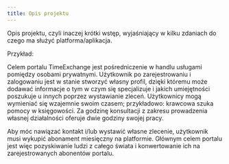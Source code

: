 ```yaml
---
title: Opis projektu
---
```


Opis projektu, czyli inaczej krótki wstęp, wyjaśniający w kilku zdaniach do czego ma służyć platforma/aplikacja.

Przykład:

Celem portalu TimeExchange jest pośredniczenie w handlu usługami pomiędzy osobami prywatnymi. Użytkownik po zarejestrowaniu i zalogowaniu jest w stanie stworzyć własny profil, dzięki któremu może dodawać informacje o tym w czym się specjalizuje i jakich umiejętności poszukuje u innych poprzez wystawianie zleceń. Użytkownicy mogą wymieniać się wzajemnie swoim czasem; przykładowo: krawcowa szuka pomocy w księgowości. Za godzinę konsultacji z zakresu prowadzenia własnej działalności oferuje dwie godziny swojej pracy.

Aby móc nawiązać kontakt i/lub wystawić własne zlecenie, użytkownik musi wykupić abonament miesięczny na platformie. Głównym celem portalu jest więc pozyskiwanie ludzi z całego świata i konwertowanie ich na zarejestrowanych abonentów portalu.
